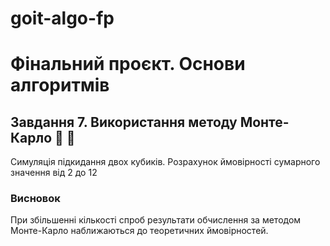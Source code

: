 # goit-algo-fp
# Фінальний проєкт. Основи алгоритмів

## Завдання 7. Використання методу Монте-Карло 🎲 🎲
Симуляція підкидання двох кубиків. 
Розрахунок ймовірності сумарного значення від 2 до 12
### Висновок
При збільшенні кількості спроб результати обчислення за методом Монте-Карло наближаються до теоретичних ймовірностей. 